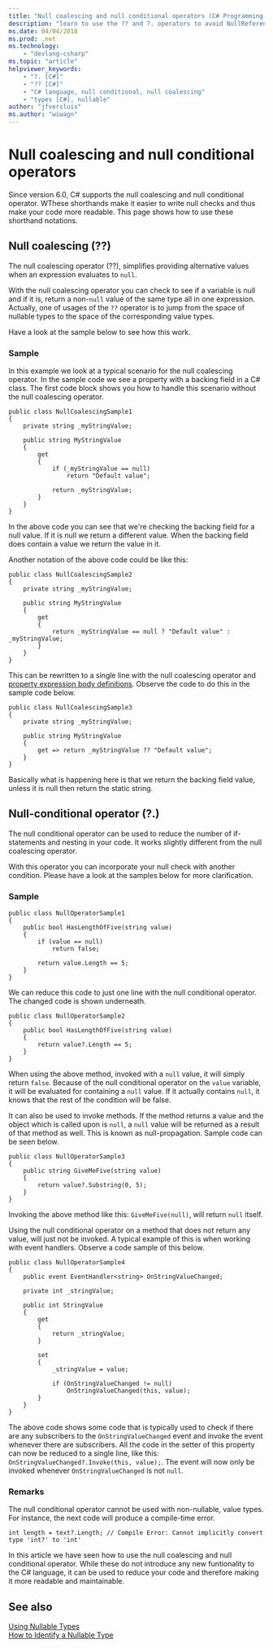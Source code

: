 ```yaml
---
title: "Null coalescing and null conditional operators (C# Programming Guide)"
description: "learn to use the ?? and ?. operators to avoid NullReferenceExceptions in your application"
ms.date: 04/04/2018
ms.prod: .net
ms.technology:
	- "devlang-csharp"
ms.topic: "article"
helpviewer_keywords:
	- "?. [C#]"
	- "?? [C#]"
	- "C# language, null conditional, null coalescing"
	- "types [C#], nullable"
author: "jfversluis"
ms.author: "wiwagn"
---
```

# Null coalescing and null conditional operators

Since version 6.0, C# supports the null coalescing and null conditional operator. WThese shorthands make it easier to write null checks and thus make your code more readable. This page shows how to use these shorthand notations.

## Null coalescing (??)
The null coalescing operator (??), simplifies providing alternative values when an expression evaluates to `null`.

With the null coalescing operator you can check to see if a variable is null and if it is, return a non-`null` value of the same type all in one expression. Actually, one of usages of the `??` operator is to jump from the space of nullable types to the space of the corresponding value types.

Have a look at the sample below to see how this work.

### Sample
In this example we look at a typical scenario for the null coalescing operator. In the sample code we see a property with a backing field in a C# class. The first code block shows you how to handle this scenario without the null coalescing operator.

```
public class NullCoalescingSample1
{
	private string _myStringValue;
	
	public string MyStringValue
	{
		get 
		{
			if (_myStringValue == null)
				return "Default value";
				
			return _myStringValue;
		}
	}
}
```

In the above code you can see that we're checking the backing field for a null value. If it is null we return a different value. When the backing field does contain a value we return the value in it.

Another notation of the above code could be like this:

```
public class NullCoalescingSample2
{
	private string _myStringValue;
	
	public string MyStringValue
	{
		get 
		{
			return _myStringValue == null ? "Default value" : _myStringValue;
		}
	}
}
```

This can be rewritten to a single line with the null coalescing operator and [property expression body definitions](../classes-and-structs/properties.md). Observe the code to do this in the sample code below.

```
public class NullCoalescingSample3
{
	private string _myStringValue;
	
	public string MyStringValue
	{
		get => return _myStringValue ?? "Default value";
	}
}
```

Basically what is happening here is that we return the backing field value, unless it is null then return the static string.

## Null-conditional operator (?.)
The null conditional operator can be used to reduce the number of if-statements and nesting in your code. It works slightly different from the null coalescing operator.

With this operator you can incorporate your null check with another condition. Please have a look at the samples below for more clarification. 

### Sample

```
public class NullOperatorSample1
{	
	public bool HasLengthOfFive(string value)
	{
		if (value == null)
			return false;
			
		return value.Length == 5;
	}
}
```

We can reduce this code to just one line with the null conditional operator. The changed code is shown underneath.

```
public class NullOperatorSample2
{	
	public bool HasLengthOfFive(string value)
	{
		return value?.Length == 5;
	}
}
```

When using the above method, invoked with a `null` value, it will simply return `false`. Because of the null conditional operator on the `value` variable, it will be evaluated for containing a `null` value. If it actually contains `null`, it knows that the rest of the condition will be false.

It can also be used to invoke methods. If the method returns a value and the object which is called upon is `null`, a `null` value will be returned as a result of that method as well. This is known as null-propagation. Sample code can be seen below.

```
public class NullOperatorSample3
{	
	public string GiveMeFive(string value)
	{
		return value?.Substring(0, 5);
	}
}

```

Invoking the above method like this: `GiveMeFive(null)`, will return `null` itself.

Using the null conditional operator on a method that does not return any value, will just not be invoked. A typical example of this is when working with event handlers. Observe a code sample of this below.

```
public class NullOperatorSample4
{
	public event EventHandler<string> OnStringValueChanged;
	
	private int _stringValue;
	
	public int StringValue
	{
		get
    	{
			return _stringValue;
		}
		
		set
		{
			_stringValue = value;
		
			if (OnStringValueChanged != null)
				OnStringValueChanged(this, value);
		}
	}
}
```

The above code shows some code that is typically used to check if there are any subscribers to the `OnStringValueChanged` event and invoke the event whenever there are subscribers. All the code in the setter of this property can now be reduced to a single line, like this: `OnStringValueChanged?.Invoke(this, value);`. The event will now only be invoked whenever `OnStringValueChanged` is not `null`.

### Remarks
The null conditional operator cannot be used with non-nullable, value types. For instance, the next code will produce a compile-time error.

`int length = text?.Length; // Compile Error: Cannot implicitly convert type 'int?' to 'int'`

In this article we have seen how to use the null coalescing and null conditional operator. While these do not introduce any new funtionality to the C# language, it can be used to reduce your code and therefore making it more readable and maintainable.

## See also

[Using Nullable Types](using-nullable-types.md)  
[How to Identify a Nullable Type](how-to-identify-a-nullable-type)  
